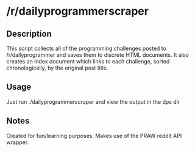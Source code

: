 # /r/dailyprogrammerscraper

## Description

This script collects all of the programming challenges posted to /r/dailyprogrammer and saves them to discrete HTML documents. It also creates an index document which links to each challenge, sorted chronologically, by the original post title.

## Usage

Just run ./dailyprogrammerscraper and view the output in the dps dir

## Notes
Created for fun/learning purposes. Makes use of the PRAW reddit API wrapper.
